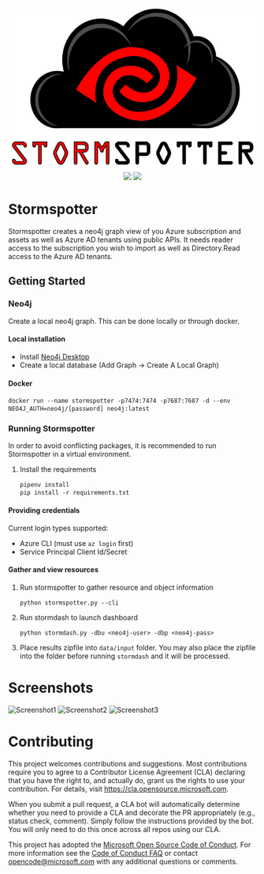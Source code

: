 <span style="display:block;text-align:center">![StormspotterLogo](misc/stormspotter.png)<br>
![](https://img.shields.io/badge/Version-1.0a-red)
![](https://img.shields.io/badge/python-3.8-success)</span>

# Stormspotter

Stormspotter creates a neo4j graph view of you Azure subscription and assets as well as Azure AD tenants using public APIs. It needs reader access to the subscription you wish to import as well as Directory.Read access to the Azure AD tenants. 


## Getting Started

### Neo4j
Create  a local neo4j graph. This can be done locally or through docker.

#### Local installation
- Install [Neo4j Desktop](https://neo4j.com/download/)
- Create a local database (Add Graph -> Create A Local Graph)

#### Docker
```
docker run --name stormspotter -p7474:7474 -p7687:7687 -d --env NEO4J_AUTH=neo4j/[password] neo4j:latest
```

### Running Stormspotter
In order to avoid conflicting packages, it is recommended to run Stormspotter in a virtual environment.

1. Install the requirements
    ```
    pipenv install
    pip install -r requirements.txt
    ```

#### Providing credentials
Current login types supported: 

- Azure CLI (must use `az login` first)
- Service Principal Client Id/Secret

#### Gather and view resources

1. Run stormspotter to gather resource and object information
    ```
    python stormspotter.py --cli
   ```

2. Run stormdash to launch dashboard
    ```
    python stormdash.py -dbu <neo4j-user> -dbp <neo4j-pass>
    ```

3. Place results zipfile into `data/input` folder. You may also place the zipfile into the folder before running `stormdash` and it will be processed.
   
# Screenshots

![Screenshot1](misc/screenshot1.png)
![Screenshot2](misc/screenshot2.png)
![Screenshot3](misc/screenshot3.png)

# Contributing

This project welcomes contributions and suggestions.  Most contributions require you to agree to a
Contributor License Agreement (CLA) declaring that you have the right to, and actually do, grant us
the rights to use your contribution. For details, visit https://cla.opensource.microsoft.com.

When you submit a pull request, a CLA bot will automatically determine whether you need to provide
a CLA and decorate the PR appropriately (e.g., status check, comment). Simply follow the instructions
provided by the bot. You will only need to do this once across all repos using our CLA.

This project has adopted the [Microsoft Open Source Code of Conduct](https://opensource.microsoft.com/codeofconduct/).
For more information see the [Code of Conduct FAQ](https://opensource.microsoft.com/codeofconduct/faq/) or
contact [opencode@microsoft.com](mailto:opencode@microsoft.com) with any additional questions or comments.
